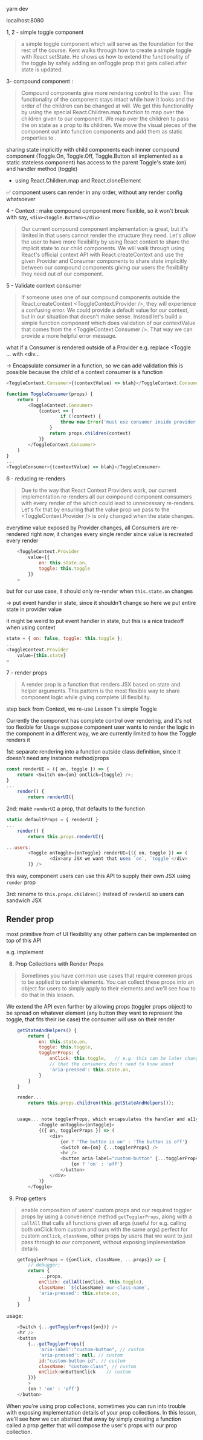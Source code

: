 yarn dev

localhost:8080


1, 2 - simple toggle component

> a simple toggle component which will serve as the foundation for the rest of the course. Kent walks through how to create a simple toggle with React setState. He shows us how to extend the functionality of the toggle by safely adding an onToggle prop that gets called after state is updated.

3- compound component : 

> Compound components give more rendering control to the user. The functionality of the component stays intact while how it looks and the order of the children can be changed at will. We get this functionality by using the special React.Children.map function to map over the children given to our <Toggle/> component. We map over the children to pass the on state as a prop to its children. We move the visual pieces of the component out into function components and add them as static properties to <Toggle/>.

sharing state implicitly with child components
each innner compound component (Toggle.On, Toggle.Off, Toggle.Button all implemented as a static stateless component) 
has access to the parent Toggle's state (on) and handler method (toggle) 
- using React.Children.map and React.cloneElement

✅ component users can render in any order, without any render config whatsoever


4 - Context : make compound component more flexible, so it won't break with say, `<div><Toggle.Button></div>`

> Our current compound component implementation is great, but it's limited in that users cannot render the structure they need. Let's allow the user to have more flexibility by using React context to share the implicit state to our child <Toggle/> components. We will walk through using React's official context API with React.createContext and use the given Provider and Consumer components to share state implicitly between our compound components giving our users the flexibility they need out of our component.

5 - Validate context consumer 

> If someone uses one of our compound components outside the React.createContext <ToggleContext.Provider />, they will experience a confusing error. We could provide a default value for our context, but in our situation that doesn't make sense. Instead let's build a simple function component which does validation of our contextValue that comes from the <ToggleContext.Consumer />. That way we can provide a more helpful error message.


what if a Consumer is rendered outside of a Provider
e.g. replace <Toggle ... with <div...

-> Encapsulate consumer in a function, so we can add validation
this is possible because the child of a context consumer is a function

```javascript
<ToggleContext.Consumer>{(contextValue) => blah}</ToggleContext.Consumer>
```

```javascript
function ToggleConsumer(props) {
	return (
		<ToggleContext.Consumer>
			{context => {
					if (!context) {
					throw new Error('must use consumer inside provider');
				}
				return props.children(context)
			}}
		</ToggleContext.Consumer>
	)
}
...
<ToggleConsumer>{(contextValue) => blah}</ToggleConsumer>
```

6 - reducing re-renders

> Due to the way that React Context Providers work, our current implementation re-renders all our compound component consumers with every render of the <Toggle /> which could lead to unnecessary re-renders. Let's fix that by ensuring that the value prop we pass to the <ToggleContext.Provider /> is only changed when the state changes.

everytime value exposed by Provider changes, all Consumers are re-rendered
right now, it changes every single render
since value is recreated every render 
```javascript
	<ToggleContext.Provider
		value={{
			on: this.state.on,
			toggle: this.toggle
		}}
	>
```

but for our use case, it should only re-render when `this.state.on` changes

-> put event handler in state, since it shouldn't change
so here we put entire state in provider value

it might be weird to put event handler in state, 
but this is a nice tradeoff when using context

```javascript
state = { on: false, toggle: this.toggle };
...
<ToggleContext.Provider
	value={this.state}
>
```

7 - render props

> A render prop is a function that renders JSX based on state and helper arguments. This pattern is the most flexible way to share component logic while giving complete UI flexibility.

step back from Context, we re-use Lesson 1's simple Toggle

Currently the <Toggle /> component has complete control over rendering, 
and it's not too flexible for Usage
suppose component user wants to render the logic in the component 
in a different way, we are currently limited to how the Toggle renders it

1st: separate rendering into a function outside class definition,
since it doesn't need any instance method/props

```javascript
const renderUI = ({ on, toggle }) => {
	return <Switch on={on} onClick={toggle} />;
}
...
	render() {
		return renderUI({
```

2nd: make `renderUI` a prop, that defaults to the function

```javascript
static defaultProps = { renderUI }
...
	render() {
		return this.props.renderUI({

...users:
		<Toggle onToggle={onToggle} renderUI={({ on, toggle }) => (
				<div>any JSX we want that uses `on`, `toggle`</div>
		)} />

```
this way, component users can use this API
to supply their own JSX using `render` prop

3rd:
rename to `this.props.children()` instead of `renderUI`
so users can sandwich JSX

## Render prop
most primitive from of UI flexibility
any other pattern can be implemented on top of this API

e.g. implement

8. Prop Collections with Render Props

> Sometimes you have common use cases that require common props to be applied to certain elements. You can collect these props into an object for users to simply apply to their elements and we'll see how to do that in this lesson.

We extend the API even further by allowing 
props (toggler props object) to be spread on whatever element (any button they want to represent the toggle, that fits their ise case)
the consumer will use on their render

```javascript
	getStateAndHelpers() {
		return {
			on: this.state.on,
			toggle: this.toggle,
			togglerProps: {
				onClick: this.toggle,	// e.g. this can be later changed to a keydown, which will be an impl. detail
				// that the consumers don't need to know about
				'aria-pressed': this.state.on,
			}
		}
	}

	render...
		return this.props.children(this.getStateAndHelpers());


	usage... note togglerProps, which encapsulates the handler and a11y features
			<Toggle onToggle={onToggle}>
			{({ on, togglerProps }) => (
				<div>
					{on ? 'The button is on' : 'The button is off'}
					<Switch on={on} {...togglerProps} />
					<hr />
					<button aria-label="custom-button" {...togglerProps}>
						{on ? 'on' : 'off'}
					</button>
				</div>
			)}
		</Toggle>
```


9. Prop getters

> enable composition of users' custom props and our required toggler props by using a convenience method `getTogglerProps`, along with a `callAll` that calls all functions given all args (useful for e.g. calling both onClick from custom and ours with the same args)
> perfect for custom `onClick`, `className`, other props by users that we want to just pass through to our component, without exposing implementation details

```javascript
	getTogglerProps = ({onClick, className, ...props}) => {
		// debugger;
		return {
			...props,
			onClick: callAll(onClick, this.toggle),
			className: `${className} our-class-name`,
			'aria-pressed': this.state.on,
		}
	}
```

usage:
```javascript
	<Switch {...getTogglerProps({on})} />
	<hr />
	<button 
		{...getTogglerProps({
			'aria-label':"custom-button", // custom
			'aria-pressed': null, // custom
			id:"custom-button-id", // custom
			className: "custom-class", // custom
			onClick:onButtonClick    // custom
		})}
		>
		{on ? 'on' : 'off'}
	</button>
```

When you're using prop collections, sometimes you can run into trouble with exposing implementation details of your prop collections. In this lesson, we'll see how we can abstract that away by simply creating a function called a prop getter that will compose the user's props with our prop collection.